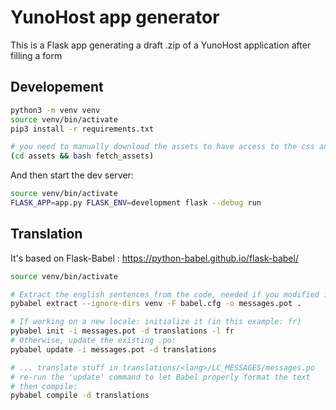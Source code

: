 # YunoHost app generator

This is a Flask app generating a draft .zip of a YunoHost application after filling a form

## Developement

```bash
python3 -m venv venv
source venv/bin/activate
pip3 install -r requirements.txt

# you need to manually download the assets to have access to the css and the javascript files
(cd assets && bash fetch_assets)
```

And then start the dev server:

```bash
source venv/bin/activate
FLASK_APP=app.py FLASK_ENV=development flask --debug run
```

## Translation

It's based on Flask-Babel : <https://python-babel.github.io/flask-babel/>

```bash
source venv/bin/activate

# Extract the english sentences from the code, needed if you modified it
pybabel extract --ignore-dirs venv -F babel.cfg -o messages.pot .

# If working on a new locale: initialize it (in this example: fr)
pybabel init -i messages.pot -d translations -l fr
# Otherwise, update the existing .po:
pybabel update -i messages.pot -d translations

# ... translate stuff in translations/<lang>/LC_MESSAGES/messages.po
# re-run the 'update' command to let Babel properly format the text
# then compile:
pybabel compile -d translations
```

